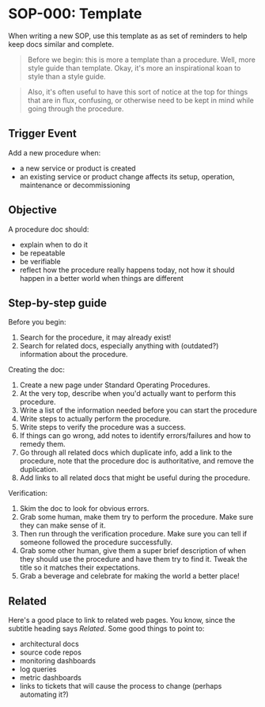 SOP-000: Template
=================

When writing a new SOP, use this template as as set of reminders to help keep docs similar and complete.

> Before we begin: this is more a template than a procedure. Well, more style guide than template. Okay, it's more an inspirational koan to style than a style guide.

> Also, it's often useful to have this sort of notice at the top for things that are in flux, confusing, or otherwise need to be kept in mind while going through the procedure.

Trigger Event
-------------

Add a new procedure when:
- a new service or product is created
- an existing service or product change affects its setup, operation, maintenance or decommissioning

Objective
---------

A procedure doc should:
- explain when to do it
- be repeatable
- be verifiable
- reflect how the procedure really happens today, not how it should happen in a better world when things are different


Step-by-step guide
------------------

Before you begin:

1.  Search for the procedure, it may already exist!
2.  Search for related docs, especially anything with (outdated?) information about the procedure.

Creating the doc:

1.  Create a new page under Standard Operating Procedures.
2.  At the very top, describe when you'd actually want to perform this procedure.
3.  Write a list of the information needed before you can start the procedure
4.  Write steps to actually perform the procedure.
5.  Write steps to verify the procedure was a success.
6.  If things can go wrong, add notes to identify errors/failures and how to remedy them.
7.  Go through all related docs which duplicate info, add a link to the procedure, note that the procedure doc is authoritative, and remove the duplication.
8.  Add links to all related docs that might be useful during the procedure.

Verification:

1.  Skim the doc to look for obvious errors.
2.  Grab some human, make them try to perform the procedure. Make sure they can make sense of it.
3.  Then run through the verification procedure. Make sure you can tell if someone followed the procedure successfully.
4.  Grab some other human, give them a super brief description of when they should use the procedure and have them try to find it. Tweak the title so it matches their expectations.
5.  Grab a beverage and celebrate for making the world a better place!

Related
-------

Here's a good place to link to related web pages. You know, since the subtitle heading says *Related*. Some good things to point to:

-   architectural docs
-   source code repos
-   monitoring dashboards
-   log queries
-   metric dashboards
-   links to tickets that will cause the process to change (perhaps automating it?)
